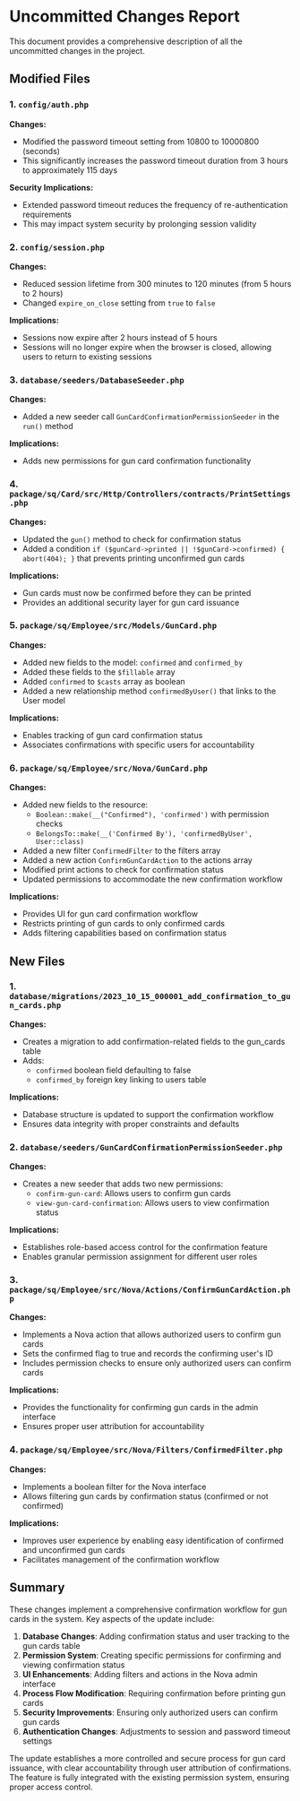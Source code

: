 # Uncommitted Changes Report

This document provides a comprehensive description of all the uncommitted changes in the project.

## Modified Files

### 1. `config/auth.php`

**Changes:**
- Modified the password timeout setting from 10800 to 10000800 (seconds)
- This significantly increases the password timeout duration from 3 hours to approximately 115 days

**Security Implications:**
- Extended password timeout reduces the frequency of re-authentication requirements
- This may impact system security by prolonging session validity

### 2. `config/session.php`

**Changes:**
- Reduced session lifetime from 300 minutes to 120 minutes (from 5 hours to 2 hours)
- Changed `expire_on_close` setting from `true` to `false`

**Implications:**
- Sessions now expire after 2 hours instead of 5 hours
- Sessions will no longer expire when the browser is closed, allowing users to return to existing sessions

### 3. `database/seeders/DatabaseSeeder.php`

**Changes:**
- Added a new seeder call `GunCardConfirmationPermissionSeeder` in the `run()` method

**Implications:**
- Adds new permissions for gun card confirmation functionality

### 4. `package/sq/Card/src/Http/Controllers/contracts/PrintSettings.php`

**Changes:**
- Updated the `gun()` method to check for confirmation status
- Added a condition `if ($gunCard->printed || !$gunCard->confirmed) { abort(404); }` that prevents printing unconfirmed gun cards

**Implications:**
- Gun cards must now be confirmed before they can be printed
- Provides an additional security layer for gun card issuance

### 5. `package/sq/Employee/src/Models/GunCard.php`

**Changes:**
- Added new fields to the model: `confirmed` and `confirmed_by`
- Added these fields to the `$fillable` array
- Added `confirmed` to `$casts` array as boolean
- Added a new relationship method `confirmedByUser()` that links to the User model

**Implications:**
- Enables tracking of gun card confirmation status
- Associates confirmations with specific users for accountability

### 6. `package/sq/Employee/src/Nova/GunCard.php`

**Changes:**
- Added new fields to the resource:
  - `Boolean::make(__("Confirmed"), 'confirmed')` with permission checks
  - `BelongsTo::make(__('Confirmed By'), 'confirmedByUser', User::class)`
- Added a new filter `ConfirmedFilter` to the filters array
- Added a new action `ConfirmGunCardAction` to the actions array
- Modified print actions to check for confirmation status
- Updated permissions to accommodate the new confirmation workflow

**Implications:**
- Provides UI for gun card confirmation workflow
- Restricts printing of gun cards to only confirmed cards
- Adds filtering capabilities based on confirmation status

## New Files

### 1. `database/migrations/2023_10_15_000001_add_confirmation_to_gun_cards.php`

**Changes:**
- Creates a migration to add confirmation-related fields to the gun_cards table
- Adds:
  - `confirmed` boolean field defaulting to false
  - `confirmed_by` foreign key linking to users table

**Implications:**
- Database structure is updated to support the confirmation workflow
- Ensures data integrity with proper constraints and defaults

### 2. `database/seeders/GunCardConfirmationPermissionSeeder.php`

**Changes:**
- Creates a new seeder that adds two new permissions:
  - `confirm-gun-card`: Allows users to confirm gun cards
  - `view-gun-card-confirmation`: Allows users to view confirmation status

**Implications:**
- Establishes role-based access control for the confirmation feature
- Enables granular permission assignment for different user roles

### 3. `package/sq/Employee/src/Nova/Actions/ConfirmGunCardAction.php`

**Changes:**
- Implements a Nova action that allows authorized users to confirm gun cards
- Sets the confirmed flag to true and records the confirming user's ID
- Includes permission checks to ensure only authorized users can confirm cards

**Implications:**
- Provides the functionality for confirming gun cards in the admin interface
- Ensures proper user attribution for accountability

### 4. `package/sq/Employee/src/Nova/Filters/ConfirmedFilter.php`

**Changes:**
- Implements a boolean filter for the Nova interface
- Allows filtering gun cards by confirmation status (confirmed or not confirmed)

**Implications:**
- Improves user experience by enabling easy identification of confirmed and unconfirmed gun cards
- Facilitates management of the confirmation workflow

## Summary

These changes implement a comprehensive confirmation workflow for gun cards in the system. Key aspects of the update include:

1. **Database Changes**: Adding confirmation status and user tracking to the gun cards table
2. **Permission System**: Creating specific permissions for confirming and viewing confirmation status
3. **UI Enhancements**: Adding filters and actions in the Nova admin interface
4. **Process Flow Modification**: Requiring confirmation before printing gun cards
5. **Security Improvements**: Ensuring only authorized users can confirm gun cards
6. **Authentication Changes**: Adjustments to session and password timeout settings

The update establishes a more controlled and secure process for gun card issuance, with clear accountability through user attribution of confirmations. The feature is fully integrated with the existing permission system, ensuring proper access control. 
